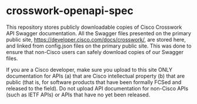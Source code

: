 # crosswork-openapi-spec
This repository stores publicly downloadable copies of Cisco Crosswork API Swagger documentation. All the Swagger files presented on the primary public site,  https://developer.cisco.com/docs/crosswork/, are stored here, and linked from config.json files on the primary public site. This was done to ensure that non-Cisco users can safely download copies of our Swagger files.

If you are a Cisco developer, make sure you upload to this site ONLY documentation for APIs (a) that are Cisco intellectual property (b) that are public (that is, for software products that have been formally FCSed and released to the field). Do not upload API documentation for non-Cisco APIs (such as IETF APIs) or APIs that have no yet been released.
